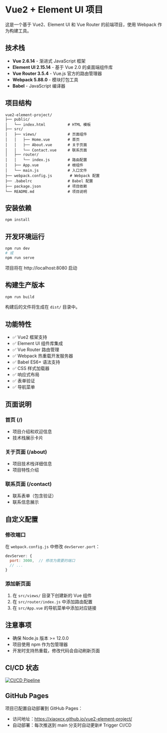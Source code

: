 # Vue2 + Element UI 项目

这是一个基于 Vue2、Element UI 和 Vue Router 的前端项目，使用 Webpack 作为构建工具。

## 技术栈

- **Vue 2.6.14** - 渐进式 JavaScript 框架
- **Element UI 2.15.14** - 基于 Vue 2.0 的桌面端组件库
- **Vue Router 3.5.4** - Vue.js 官方的路由管理器
- **Webpack 5.88.0** - 模块打包工具
- **Babel** - JavaScript 编译器

## 项目结构

```
vue2-element-project/
├── public/
│   └── index.html          # HTML 模板
├── src/
│   ├── views/              # 页面组件
│   │   ├── Home.vue        # 首页
│   │   ├── About.vue       # 关于页面
│   │   └── Contact.vue     # 联系页面
│   ├── router/
│   │   └── index.js        # 路由配置
│   ├── App.vue             # 根组件
│   └── main.js             # 入口文件
├── webpack.config.js        # Webpack 配置
├── .babelrc                # Babel 配置
├── package.json            # 项目依赖
└── README.md               # 项目说明
```

## 安装依赖

```bash
npm install
```

## 开发环境运行

```bash
npm run dev
# 或
npm run serve
```

项目将在 http://localhost:8080 启动

## 构建生产版本

```bash
npm run build
```

构建后的文件将生成在 `dist/` 目录中。

## 功能特性

- ✅ Vue2 框架支持
- ✅ Element UI 组件库集成
- ✅ Vue Router 路由管理
- ✅ Webpack 热重载开发服务器
- ✅ Babel ES6+ 语法支持
- ✅ CSS 样式加载器
- ✅ 响应式布局
- ✅ 表单验证
- ✅ 导航菜单

## 页面说明

### 首页 (/)
- 项目介绍和欢迎信息
- 技术栈展示卡片

### 关于页面 (/about)
- 项目技术栈详细信息
- 项目特性介绍

### 联系页面 (/contact)
- 联系表单（包含验证）
- 联系信息展示

## 自定义配置

### 修改端口
在 `webpack.config.js` 中修改 `devServer.port`：

```javascript
devServer: {
  port: 3000,  // 修改为需要的端口
  // ...
}
```

### 添加新页面
1. 在 `src/views/` 目录下创建新的 Vue 组件
2. 在 `src/router/index.js` 中添加路由配置
3. 在 `src/App.vue` 的导航菜单中添加对应链接

## 注意事项

- 确保 Node.js 版本 >= 12.0.0
- 项目使用 npm 作为包管理器
- 开发时支持热重载，修改代码会自动刷新页面

## CI/CD 状态

[![CI/CD Pipeline](https://github.com/xiaoxcx/vue2-element-project/actions/workflows/ci-cd.yml/badge.svg)](https://github.com/xiaoxcx/vue2-element-project/actions)

## GitHub Pages

项目已配置自动部署到 GitHub Pages：
- 访问地址：https://xiaoxcx.github.io/vue2-element-project/
- 自动部署：每次推送到 main 分支时自动更新# Trigger CI/CD
